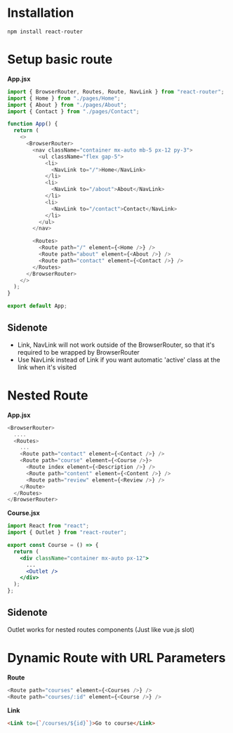 # Installation
```
npm install react-router
```

# Setup basic route
**App.jsx**
```js
import { BrowserRouter, Routes, Route, NavLink } from "react-router";
import { Home } from "./pages/Home";
import { About } from "./pages/About";
import { Contact } from "./pages/Contact";

function App() {
  return (
    <>
      <BrowserRouter>
        <nav className="container mx-auto mb-5 px-12 py-3">
          <ul className="flex gap-5">
            <li>
              <NavLink to="/">Home</NavLink>
            </li>
            <li>
              <NavLink to="/about">About</NavLink>
            </li>
            <li>
              <NavLink to="/contact">Contact</NavLink>
            </li>
          </ul>
        </nav>

        <Routes>
          <Route path="/" element={<Home />} />
          <Route path="about" element={<About />} />
          <Route path="contact" element={<Contact />} />
        </Routes>
      </BrowserRouter>
    </>
  );
}

export default App;
```

## Sidenote
- Link, NavLink will not work outside of the BrowserRouter, so that it's required to be wrapped by BrowserRouter
- Use NavLink instead of Link if you want automatic 'active' class at the link when it's visited

# Nested Route
**App.jsx**
```js
<BrowserRouter>
  ....
  <Routes>
    ...
    <Route path="contact" element={<Contact />} />
    <Route path="course" element={<Course />}>
      <Route index element={<Description />} />
      <Route path="content" element={<Content />} />
      <Route path="review" element={<Review />} />
    </Route>
  </Routes>
</BrowserRouter>
```

**Course.jsx**
```jsx
import React from "react";
import { Outlet } from "react-router";

export const Course = () => {
  return (
    <div className="container mx-auto px-12">
      ...
      <Outlet />
    </div>
  );
};
```

## Sidenote
Outlet works for nested routes components (Just like vue.js slot)


# Dynamic Route with URL Parameters
**Route**
```js
<Route path="courses" element={<Courses />} />
<Route path="courses/:id" element={<Course />} />
```

**Link**
```html
<Link to={`/courses/${id}`}>Go to course</Link>
```
